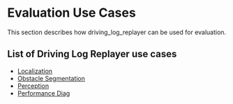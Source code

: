 # Evaluation Use Cases

This section describes how driving_log_replayer can be used for evaluation.

## List of Driving Log Replayer use cases

- [Localization](localization.md)
- [Obstacle Segmentation](obstacle_segmentation.md)
- [Perception](perception.md)
- [Performance Diag](performance_diag.md)
